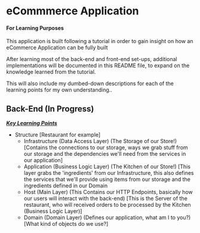 # eCommmerce Application 

#### For Learning Purposes

This application is built following a tutorial in order to gain insight on how an eCommerce Application can be fully built

After learning most of the back-end and front-end set-ups, additional implementations will be documented in this README file, to expand on the knowledge learned from the tutorial.

This will also include my dumbed-down descriptions for each of the learning points for my own understanding..

## Back-End (In Progress)

<ins>***Key Learning Points***</ins>
- Structure [Restaurant for example]
  - Infrastructure (Data Access Layer) (The Storage of our Store!) [Contains the connections to our storage, ways we grab stuff from our storage and the dependencies we'll need from the services in our application] 
  - Application (Business Logic Layer) (The Kitchen of our Store!) [This layer grabs the 'ingredients' from our Infrastructure, this also defines the services that we'll provide using items from our storage and the ingredients defined in our Domain
  - Host (Main Layer) (This Contains our HTTP Endpoints, basically how our users will interact with the back-end) [This is the Server of the restaurant, who will received orders to be processed by the Kitchen (Business Logic Layer)] 
  - Domain (Domain Layer) (Defines our application, what am I to you?) [What kind of objects do we use?]
